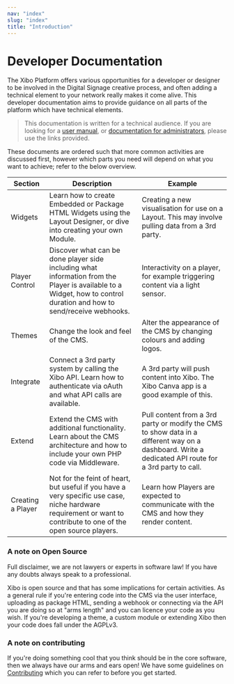 ```yaml
---
nav: "index"
slug: "index"
title: "Introduction"
---
```


# Developer Documentation

The Xibo Platform offers various opportunities for a developer or designer to be involved in the Digital Signage creative process, and often adding a technical element to your network really makes it come alive. This developer documentation aims to provide guidance on all parts of the platform which have technical elements.

> This documentation is written for a technical audience. If you are looking for a [user manual](https://xibo.org.uk/manual/en/), or [documentation for administrators](../setup), please use the links provided.

These documents are ordered such that more common activities are discussed first, however which parts you need will depend on what you want to achieve; refer to the below overview.

| Section           | Description                                                                                                                                                          | Example                                                                                                                                              |
|-------------------|----------------------------------------------------------------------------------------------------------------------------------------------------------------------|------------------------------------------------------------------------------------------------------------------------------------------------------|
| Widgets           | Learn how to create Embedded or Package HTML Widgets using the Layout Designer, or dive into creating your own Module.                                               | Creating a new visualisation for use on a Layout. This may involve pulling data from a 3rd party.                                                    |
| Player Control    | Discover what can be done player side including what information from the Player is available to a Widget, how to control duration and how to send/receive webhooks. | Interactivity on a player, for example triggering content via a light sensor.                                                                        |
| Themes            | Change the look and feel of the CMS.                                                                                                                                 | Alter the appearance of the CMS by changing colours and adding logos.                                                                                |
| Integrate         | Connect a 3rd party system by calling the Xibo API. Learn how to authenticate via oAuth and what API calls are available.                                            | A 3rd party will push content into Xibo. The Xibo Canva app is a good example of this.                                                               |
| Extend            | Extend the CMS with additional functionality. Learn about the CMS architecture and how to include your own PHP code via Middleware.                                  | Pull content from a 3rd party or modify the CMS to show data in a different way on a dashboard. Write a dedicated API route for a 3rd party to call. |
| Creating a Player | Not for the feint of heart, but useful if you have a very specific use case, niche hardware requirement or want to contribute to one of the open source players.     | Learn how Players are expected to communicate with the CMS and how they render content.                                                              |


### A note on Open Source

Full disclaimer, we are not lawyers or experts in software law! If you have any doubts always speak to a professional.

Xibo is open source and that has some implications for certain activities. As a general rule if you're entering code into the CMS via the user interface, uploading as package HTML, sending a webhook or connecting via the API you are doing so at "arms length" and you can licence your code as you wish. If you're developing a theme, a custom module or extending Xibo then your code does fall under the AGPLv3.



### A note on contributing

If you're doing something cool that you think should be in the core software, then we always have our arms and ears open! We have some guidelines on [Contributing](https://github.com/xibosignage/xibo/blob/master/CONTRIBUTING.md) which you can refer to before you get started.
